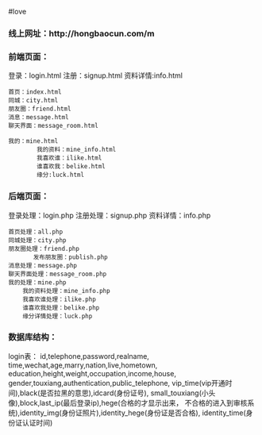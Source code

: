 #love
<h3>线上网址：http://hongbaocun.com/m</h3>
<h3>前端页面：</h3>
	登录：login.html
	注册：signup.html
	资料详情:info.html

	首页：index.html
	同城：city.html
	朋友圈：friend.html
	消息：message.html
	聊天界面：message_room.html

	我的：mine.html
            我的资料：mine_info.html
            我喜欢谁：ilike.html
            谁喜欢我：belike.html
            缘分:luck.html

<h3>后端页面：</h3>
	登录处理：login.php
	注册处理：signup.php
	资料详情：info.php

	首页处理：all.php
	同城处理：city.php
	朋友圈处理：friend.php
           发布朋友圈：publish.php
	消息处理：message.php
	聊天界面处理：message_room.php
	我的处理：mine.php
	    我的资料处理：mine_info.php
	    我喜欢谁处理：ilike.php
	    谁喜欢我处理：belike.php
	    缘分详情处理：luck.php

<h3>数据库结构：</h3>
login表：	
id,telephone,password,realname,
time,wechat,age,marry,nation,live,hometown,
education,height,weight,occupation,income,house,
gender,touxiang,authentication,public_telephone,
vip_time(vip开通时间),black(是否拉黑的意思),idcard(身份证号),
small_touxiang(小头像),block,last_ip(最后登录ip),hege(合格的才显示出来，
不合格的进入到审核系统),identity_img(身份证照片),identity_hege(身份证是否合格),
identity_time(身份证认证时间)
